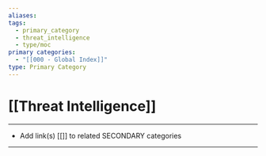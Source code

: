 ```yaml
---
aliases:
tags:
  - primary_category
  - threat_intelligence
  - type/moc
primary categories:
  - "[[000 - Global Index]]"
type: Primary Category
---
```

# [[Threat Intelligence]]

***

* Add link(s) [[]] to related SECONDARY categories

***

